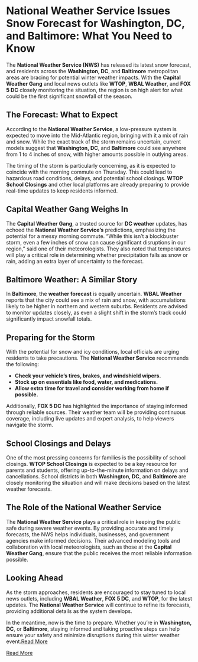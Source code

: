 # National Weather Service Issues Snow Forecast for Washington, DC, and Baltimore: What You Need to Know  

The **National Weather Service (NWS)** has released its latest snow forecast, and residents across the **Washington, DC**, and **Baltimore** metropolitan areas are bracing for potential winter weather impacts. With the **Capital Weather Gang** and local news outlets like **WTOP**, **WBAL Weather**, and **FOX 5 DC** closely monitoring the situation, the region is on high alert for what could be the first significant snowfall of the season.  

## The Forecast: What to Expect  

According to the **National Weather Service**, a low-pressure system is expected to move into the Mid-Atlantic region, bringing with it a mix of rain and snow. While the exact track of the storm remains uncertain, current models suggest that **Washington, DC**, and **Baltimore** could see anywhere from 1 to 4 inches of snow, with higher amounts possible in outlying areas.  

The timing of the storm is particularly concerning, as it is expected to coincide with the morning commute on Thursday. This could lead to hazardous road conditions, delays, and potential school closings. **WTOP School Closings** and other local platforms are already preparing to provide real-time updates to keep residents informed.  

## Capital Weather Gang Weighs In  

The **Capital Weather Gang**, a trusted source for **DC weather** updates, has echoed the **National Weather Service’s** predictions, emphasizing the potential for a messy morning commute. “While this isn’t a blockbuster storm, even a few inches of snow can cause significant disruptions in our region,” said one of their meteorologists. They also noted that temperatures will play a critical role in determining whether precipitation falls as snow or rain, adding an extra layer of uncertainty to the forecast.  

## Baltimore Weather: A Similar Story  

In **Baltimore**, the **weather forecast** is equally uncertain. **WBAL Weather** reports that the city could see a mix of rain and snow, with accumulations likely to be higher in northern and western suburbs. Residents are advised to monitor updates closely, as even a slight shift in the storm’s track could significantly impact snowfall totals.  

## Preparing for the Storm  

With the potential for snow and icy conditions, local officials are urging residents to take precautions. The **National Weather Service** recommends the following:  

- **Check your vehicle’s tires, brakes, and windshield wipers.**  
- **Stock up on essentials like food, water, and medications.**  
- **Allow extra time for travel and consider working from home if possible.**  

Additionally, **FOX 5 DC** has highlighted the importance of staying informed through reliable sources. Their weather team will be providing continuous coverage, including live updates and expert analysis, to help viewers navigate the storm.  

## School Closings and Delays  

One of the most pressing concerns for families is the possibility of school closings. **WTOP School Closings** is expected to be a key resource for parents and students, offering up-to-the-minute information on delays and cancellations. School districts in both **Washington, DC**, and **Baltimore** are closely monitoring the situation and will make decisions based on the latest weather forecasts.  

## The Role of the National Weather Service  

The **National Weather Service** plays a critical role in keeping the public safe during severe weather events. By providing accurate and timely forecasts, the NWS helps individuals, businesses, and government agencies make informed decisions. Their advanced modeling tools and collaboration with local meteorologists, such as those at the **Capital Weather Gang**, ensure that the public receives the most reliable information possible.  

## Looking Ahead  

As the storm approaches, residents are encouraged to stay tuned to local news outlets, including **WBAL Weather**, **FOX 5 DC**, and **WTOP**, for the latest updates. The **National Weather Service** will continue to refine its forecasts, providing additional details as the system develops.  

In the meantime, now is the time to prepare. Whether you’re in **Washington, DC**, or **Baltimore**, staying informed and taking proactive steps can help ensure your safety and minimize disruptions during this winter weather event.[Read More](https://www.articlegiants.com/2025/02/national-weather-service-snow-forecast-dc-baltimore-weather-update/)

[Read More](https://www.articlegiants.com/)
